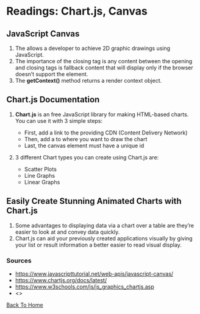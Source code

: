 # Readings: Chart.js, Canvas

## JavaScript Canvas

1. The **<canvas>** allows a developer to achieve 2D graphic drawings using JavaScript.
2. The importance of the closing </canvas> tag is any content between the opening and closing tags is fallback content that will display only if the browser doesn’t support the <canvas> element.
3. The **getContext()** method returns a render context object.

## Chart.js Documentation

1. **Chart.js** is an free JavaScript library for making HTML-based charts. You can use it with 3 simple steps:

    - First, add a link to the providing CDN (Content Delivery Network)
    - Then, add a <canvas> to where you want to draw the chart
    - Last, the canvas element must have a unique id
2. 3 different Chart types you can create using Chart.js are:

    - Scatter Plots
    - Line Graphs
    - Linear Graphs

## Easily Create Stunning Animated Charts with Chart.js

1. Some advantages to displaying data via a chart over a table are they’re easier to look at and convey data quickly.
2. Chart.js can aid your previously created applications visually by giving your list or result information a better easier to read visual display.

### Sources

- <https://www.javascripttutorial.net/web-apis/javascript-canvas/>
- <https://www.chartjs.org/docs/latest/>
- <https://www.w3schools.com/js/js_graphics_chartjs.asp>
- <>

[Back To Home](../README.md)
